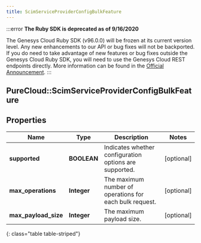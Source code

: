```yaml
---
title: ScimServiceProviderConfigBulkFeature
---
```


:::error
**The Ruby SDK is deprecated as of 9/16/2020**

The Genesys Cloud Ruby SDK (v96.0.0) will be frozen at its current version level. Any new enhancements to our API or bug fixes will not be backported. If you do need to take advantage of new features or bug fixes outside the Genesys Cloud Ruby SDK, you will need to use the Genesys Cloud REST endpoints directly. More information can be found in the [Official Announcement](https://developer.mypurecloud.com/forum/t/announcement-genesys-cloud-ruby-sdk-end-of-life/8850).
:::


## PureCloud::ScimServiceProviderConfigBulkFeature

## Properties

|Name | Type | Description | Notes|
|------------ | ------------- | ------------- | -------------|
| **supported** | **BOOLEAN** | Indicates whether configuration options are supported. | [optional] |
| **max_operations** | **Integer** | The maximum number of operations for each bulk request. | [optional] |
| **max_payload_size** | **Integer** | The maximum payload size. | [optional] |
{: class="table table-striped"}


